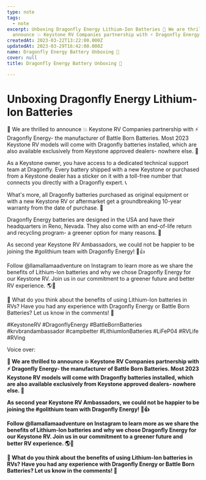 ```yaml
---
type: note
tags:
  - note
excerpt: Unboxing Dragonfly Energy Lithium-Ion Batteries 🎉 We are thrilled to
  announce 💥 Keystone RV Companies partnership with ⚡ Dragonfly Energy- the...
createdAt: 2023-03-22T13:22:00.000Z
updatedAt: 2023-03-29T16:42:00.000Z
name: Dragonfly Energy Battery Unboxing 🔋 
cover: null
title: Dragonfly Energy Battery Unboxing 🔋 

---
```


# Unboxing Dragonfly Energy Lithium-Ion Batteries

🎉 We are thrilled to announce 💥 Keystone RV Companies partnership with ⚡ Dragonfly Energy- the manufacturer of Battle Born Batteries. Most 2023 Keystone RV models will come with Dragonfly batteries installed, which are also available exclusively from Keystone approved dealers- nowhere else. 🔋

As a Keystone owner, you have access to a dedicated technical support team at Dragonfly. Every battery shipped with a new Keystone or purchased from a Keystone dealer has a sticker on it with a toll-free number that connects you directly with a Dragonfly expert. 📞

What's more, all Dragonfly batteries purchased as original equipment or with a new Keystone RV or aftermarket get a groundbreaking 10-year warranty from the date of purchase. 🔐

Dragonfly Energy batteries are designed in the USA and have their headquarters in Reno, Nevada. They also come with an end-of-life return and recycling program- a greener option for many reasons. 🌿

As second year Keystone RV Ambassadors, we could not be happier to be joining the #golithium team with Dragonfly Energy! 🚐👍

Follow @llamallamaadventure on Instagram to learn more as we share the benefits of Lithium-Ion batteries and why we chose Dragonfly Energy for our Keystone RV. Join us in our commitment to a greener future and better RV experience. 🌎💚

🤔 What do you think about the benefits of using Lithium-Ion batteries in RVs? Have you had any experience with Dragonfly Energy or Battle Born Batteries? Let us know in the comments! 💬

#KeystoneRV #DragonflyEnergy #BattleBornBatteries #krvbrandambassador #campbetter #LithiumIonBatteries #LiFeP04 #RVLife #RVing



Voice over:

**🎉 We are thrilled to announce 💥 Keystone RV Companies partnership with ⚡ Dragonfly Energy- the manufacturer of Battle Born Batteries. Most 2023 Keystone RV models will come with Dragonfly batteries installed, which are also available exclusively from Keystone approved dealers- nowhere else. 🔋**

**As second year Keystone RV Ambassadors, we could not be happier to be joining the #golithium team with Dragonfly Energy! 🚐👍**

**Follow @llamallamaadventure on Instagram to learn more as we share the benefits of Lithium-Ion batteries and why we chose Dragonfly Energy for our Keystone RV. Join us in our commitment to a greener future and better RV experience. 🌎💚**

**🤔 What do you think about the benefits of using Lithium-Ion batteries in RVs? Have you had any experience with Dragonfly Energy or Battle Born Batteries? Let us know in the comments! 💬**
